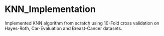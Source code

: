 # KNN_Implementation

Implemented KNN algorithm from scratch using 10-Fold cross validation on Hayes-Roth, Car-Evaluation and Breast-Cancer datasets.
